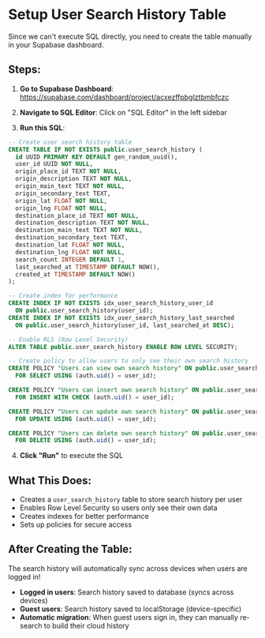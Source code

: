 # Setup User Search History Table

Since we can't execute SQL directly, you need to create the table manually in your Supabase dashboard.

## Steps:

1. **Go to Supabase Dashboard**: https://supabase.com/dashboard/project/acxezffpbglztbmbfczc

2. **Navigate to SQL Editor**: Click on "SQL Editor" in the left sidebar

3. **Run this SQL**:

```sql
-- Create user search history table
CREATE TABLE IF NOT EXISTS public.user_search_history (
  id UUID PRIMARY KEY DEFAULT gen_random_uuid(),
  user_id UUID NOT NULL,
  origin_place_id TEXT NOT NULL,
  origin_description TEXT NOT NULL,
  origin_main_text TEXT NOT NULL,
  origin_secondary_text TEXT,
  origin_lat FLOAT NOT NULL,
  origin_lng FLOAT NOT NULL,
  destination_place_id TEXT NOT NULL,
  destination_description TEXT NOT NULL,
  destination_main_text TEXT NOT NULL,
  destination_secondary_text TEXT,
  destination_lat FLOAT NOT NULL,
  destination_lng FLOAT NOT NULL,
  search_count INTEGER DEFAULT 1,
  last_searched_at TIMESTAMP DEFAULT NOW(),
  created_at TIMESTAMP DEFAULT NOW()
);

-- Create index for performance
CREATE INDEX IF NOT EXISTS idx_user_search_history_user_id 
  ON public.user_search_history(user_id);
CREATE INDEX IF NOT EXISTS idx_user_search_history_last_searched 
  ON public.user_search_history(user_id, last_searched_at DESC);

-- Enable RLS (Row Level Security)
ALTER TABLE public.user_search_history ENABLE ROW LEVEL SECURITY;

-- Create policy to allow users to only see their own search history
CREATE POLICY "Users can view own search history" ON public.user_search_history
  FOR SELECT USING (auth.uid() = user_id);

CREATE POLICY "Users can insert own search history" ON public.user_search_history
  FOR INSERT WITH CHECK (auth.uid() = user_id);

CREATE POLICY "Users can update own search history" ON public.user_search_history
  FOR UPDATE USING (auth.uid() = user_id);

CREATE POLICY "Users can delete own search history" ON public.user_search_history
  FOR DELETE USING (auth.uid() = user_id);
```

4. **Click "Run"** to execute the SQL

## What This Does:

- Creates a `user_search_history` table to store search history per user
- Enables Row Level Security so users only see their own data
- Creates indexes for better performance
- Sets up policies for secure access

## After Creating the Table:

The search history will automatically sync across devices when users are logged in!

- **Logged in users**: Search history saved to database (syncs across devices)
- **Guest users**: Search history saved to localStorage (device-specific)
- **Automatic migration**: When guest users sign in, they can manually re-search to build their cloud history
